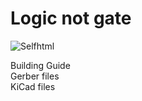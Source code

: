 # Logic not gate 

<img src="https://assets.bigcartel.com/product_images/375085000/IMG_0596.jpeg?auto=format&fit=max&w=200)" alt="Selfhtml">

Building Guide <br>
Gerber files  <br>
KiCad files
